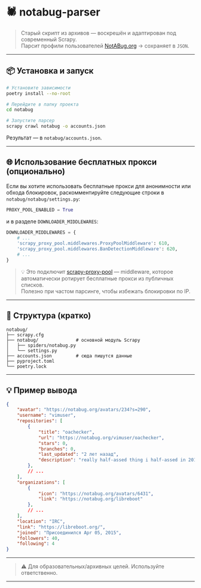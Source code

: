 # 🕷️ notabug-parser

> Старый скрипт из архивов — воскрешён и адаптирован под современный Scrapy.  
> Парсит профили пользователей [NotABug.org](https://notabug.org) → сохраняет в `JSON`.

---

## 📦 Установка и запуск

```bash
# Установите зависимости
poetry install --no-root

# Перейдите в папку проекта
cd notabug

# Запустите парсер
scrapy crawl notabug -o accounts.json
```

Результат — в `notabug/accounts.json`.

---

## 🌐 Использование бесплатных прокси (опционально)

Если вы хотите использовать бесплатные прокси для анонимности или обхода блокировок, раскомментируйте следующие строки в `notabug/notabug/settings.py`:

```python
PROXY_POOL_ENABLED = True
```

и в разделе `DOWNLOADER_MIDDLEWARES`:

```python
DOWNLOADER_MIDDLEWARES = {
    # ...
    'scrapy_proxy_pool.middlewares.ProxyPoolMiddleware': 610,
    'scrapy_proxy_pool.middlewares.BanDetectionMiddleware': 620,
    # ...
}
```

> 💡 Это подключит [scrapy-proxy-pool](https://github.com/rejoiceinhope/scrapy-proxy-pool ) — middleware, которое автоматически ротирует бесплатные прокси из публичных списков.  
> Полезно при частом парсинге, чтобы избежать блокировки по IP.

---

## 📂 Структура (кратко)

```
notabug/
├── scrapy.cfg
├── notabug/              # основной модуль Scrapy
│   ├── spiders/notabug.py
│   └── settings.py
├── accounts.json         # сюда пишутся данные
├── pyproject.toml
└── poetry.lock
```

---

## 💡 Пример вывода

```json
{
    "avatar": "https://notabug.org/avatars/234?s=290",
    "username": "vimuser",
    "repositories": [
        {
            "title": "oachecker",
            "url": "https://notabug.org/vimuser/oachecker",
            "stars": 0,
            "branches": 0,
            "last_updated": "2 лет назад",
            "description": "really half-assed thing i half-assed in 2012"
        },
        // ...
    ],
    "organizations": [
        {
            "icon": "https://notabug.org/avatars/6431",
            "link": "https://notabug.org/libreboot"
        },
        // ...
    ],
    "location": "IRC",
    "link": "https://libreboot.org/",
    "joined": "Присоединился Apr 05, 2015",
    "followers": 40,
    "following": 4
}
```

---

> ⚠️ Для образовательных/архивных целей. Используйте ответственно.

---
